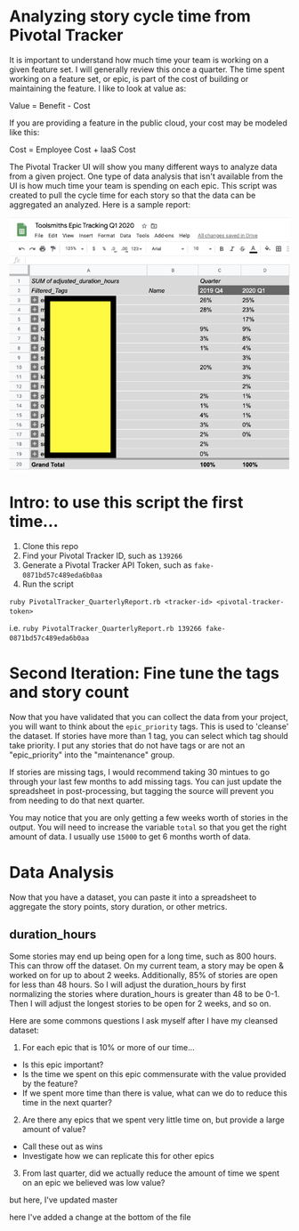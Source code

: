 # Analyzing story cycle time from Pivotal Tracker

It is important to understand how much time your team is working on a given feature set. I will generally review this once a quarter. The time spent working on a feature set, or epic, is part of the cost of building or maintaining the feature. I like to look at value as:

Value = Benefit - Cost

If you are providing a feature in the public cloud, your cost may be modeled like this:

Cost = Employee Cost + IaaS Cost

The Pivotal Tracker UI will show you many different ways to analyze data from a given project. One type of data analysis that isn't available from the UI is how much time your team is spending on each epic. This script was created to pull the cycle time for each story so that the data can be aggregated an analyzed. Here is a sample report:

![Image of Sample Report](https://github.com/mjj209/product_manager_tooling/blob/master/QuarterlyAnalysis.png)

# Intro: to use this script the first time...
1. Clone this repo
2. Find your Pivotal Tracker ID, such as `139266`
3. Generate a Pivotal Tracker API Token, such as `fake-0871bd57c489eda6b0aa`
4. Run the script

`ruby PivotalTracker_QuarterlyReport.rb <tracker-id> <pivotal-tracker-token>`

i.e.
`ruby PivotalTracker_QuarterlyReport.rb 139266 fake-0871bd57c489eda6b0aa`

# Second Iteration: Fine tune the tags and story count
Now that you have validated that you can collect the data from your project, you will want to think about the `epic_priority` tags. This is used to 'cleanse' the dataset. If stories have more than 1 tag, you can select which tag should take priority. I put any stories that do not have tags or are not an "epic_priority" into the "maintenance" group.

If stories are missing tags, I would recommend taking 30 mintues to go through your last few months to add missing tags. You can just update the spreadsheet in post-processing, but tagging the source will prevent you from needing to do that next quarter.

You may notice that you are only getting a few weeks worth of stories in the output. You will need to increase the variable `total` so that you get the right amount of data. I usually use `15000` to get 6 months worth of data. 

# Data Analysis
Now that you have a dataset, you can paste it into a spreadsheet to aggregate the story points, story duration, or other metrics.

## duration_hours
Some stories may end up being open for a long time, such as 800 hours. This can throw off the dataset. On my current team, a story may be open & worked on for up to about 2 weeks. Additionally, 85% of stories are open for less than 48 hours. So I will adjust the duration_hours by first normalizing the stories where duration_hours is greater than 48 to be 0-1. Then I will adjust the longest stories to be open for 2 weeks, and so on.


Here are some commons questions I ask myself after I have my cleansed dataset:
1. For each epic that is 10% or more of our time...
 - Is this epic important?
 - Is the time we spent on this epic commensurate with the value provided by the feature?
 - If we spent more time than there is value, what can we do to reduce this time in the next quarter?
 
2. Are there any epics that we spent very little time on, but provide a large amount of value?
- Call these out as wins
- Investigate how we can replicate this for other epics

3. From last quarter, did we actually reduce the amount of time we spent on an epic we believed was low value?

but here, I've updated master

here I've added a change at the bottom of the file
